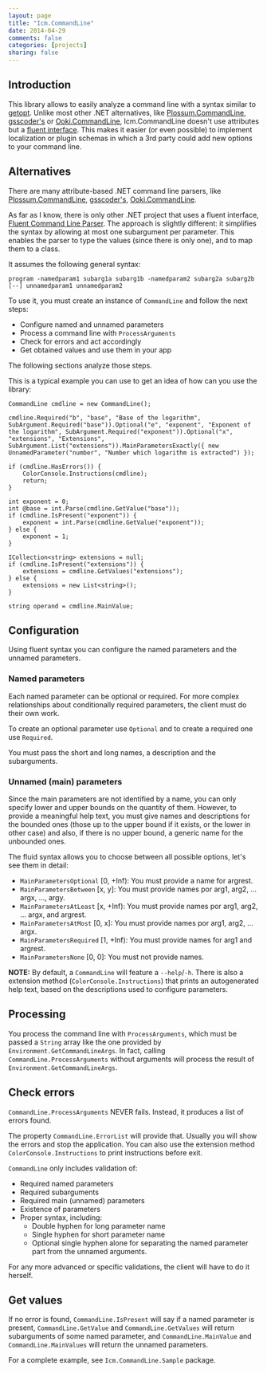 ```yaml
---
layout: page
title: "Icm.CommandLine"
date: 2014-04-29
comments: false
categories: [projects]
sharing: false
---
```


## Introduction

This library allows to easily analyze a command line with a syntax similar to [getopt][getopt]. Unlike most other .NET alternatives, like [Plossum.CommandLine][plossum], [gsscoder's][gsscoder] or [Ooki.CommandLine][ooki], Icm.CommandLine doesn't use attributes but a [fluent interface][fluent]. This makes it easier (or even possible) to implement localization or plugin schemas in which a 3rd party could add new options to your command line.


## Alternatives

There are many attribute-based .NET command line parsers, like [Plossum.CommandLine][plossum], [gsscoder's][gsscoder], [Ooki.CommandLine][ooki].

As far as I know, there is only other .NET project that uses a fluent interface, [Fluent Command Line Parser][fclp]. The approach is slightly different: it simplifies the syntax by allowing at most one subargument per parameter. This enables the parser to type the values (since there is only one), and to map them to a class.



[plossum]: http://www.codeproject.com/Articles/19869/Powerful-and-simple-command-line-parsing-in-C
[gsscoder]: https://github.com/gsscoder/commandline
[ooki]: http://ookiicommandline.codeplex.com/
[fclp]: http://fclp.github.io/fluent-command-line-parser/
[getopt]: http://www.gnu.org/software/libc/manual/html_node/Getopt.html
[fluent]: http://en.wikipedia.org/wiki/Fluent_interface

It assumes the following general syntax:

    program -namedparam1 subarg1a subarg1b -namedparam2 subarg2a subarg2b [--] unnamedparam1 unnamedparam2
	
To use it, you must create an instance of `CommandLine` and follow the next steps:

* Configure named and unnamed parameters
* Process a command line with `ProcessArguments`
* Check for errors and act accordingly
* Get obtained values and use them in your app

The following sections analyze those steps.

This is a typical example you can use to get an idea of how can you use the library:

    CommandLine cmdline = new CommandLine();

    cmdline.Required("b", "base", "Base of the logarithm", SubArgument.Required("base")).Optional("e", "exponent", "Exponent of the logarithm", SubArgument.Required("exponent")).Optional("x", "extensions", "Extensions", SubArgument.List("extensions")).MainParametersExactly({ new UnnamedParameter("number", "Number which logarithm is extracted") });

    if (cmdline.HasErrors()) {
	    ColorConsole.Instructions(cmdline);
	    return;
    }

    int exponent = 0;
    int @base = int.Parse(cmdline.GetValue("base"));
    if (cmdline.IsPresent("exponent")) {
	    exponent = int.Parse(cmdline.GetValue("exponent"));
    } else {
	    exponent = 1;
    }

    ICollection<string> extensions = null;
    if (cmdline.IsPresent("extensions")) {
	    extensions = cmdline.GetValues("extensions");
    } else {
	    extensions = new List<string>();
    }

    string operand = cmdline.MainValue;

## Configuration

Using fluent syntax you can configure the named parameters and the unnamed parameters.

### Named parameters

Each named parameter can be optional or required. For more complex relationships about conditionally required parameters, the client must do their own work.

To create an optional parameter use `Optional` and to create a required one use `Required`.

You must pass the short and long names, a description and the subarguments.

### Unnamed (main) parameters

Since the main parameters are not identified by a name, you can only specify lower and upper bounds on the quantity of them. However, to provide a meaningful help text, you must give names and descriptions for the bounded ones (those up to the upper bound if it exists, or the lower in other case) and also, if there is no upper bound, a generic name for the unbounded ones.

The fluid syntax allows you to choose between all possible options, let's see them in detail:

* `MainParametersOptional` [0, +Inf): You must provide a name for argrest.
* `MainParametersBetween` [x, y]: You must provide names por arg1, arg2, ... argx, ..., argy.
* `MainParametersAtLeast` [x, +Inf): You must provide names por arg1, arg2, ... argx, and argrest.
* `MainParametersAtMost` [0, x]: You must provide names por arg1, arg2, ... argx.
* `MainParametersRequired` [1, +Inf): You must provide names for arg1 and argrest.
* `MainParametersNone` [0, 0]: You must not provide names.


**NOTE:** By default, a `CommandLine` will feature a `--help`/`-h`. There is also a extension method (`ColorConsole.Instructions`) that prints an autogenerated help text, based on the descriptions used to configure parameters.

## Processing

You process the command line with `ProcessArguments`, which must be passed a `String` array like the one provided by `Environment.GetCommandLineArgs`. In fact, calling `CommandLine.ProcessArguments` without arguments will process the result of `Environment.GetCommandLineArgs`.

## Check errors

`CommandLine.ProcessArguments` NEVER fails. Instead, it produces a list of errors found.

The property `CommandLine.ErrorList` will provide that. Usually you will show the errors and stop the application. You can also use the extension method `ColorConsole.Instructions` to print instructions before exit.

`CommandLine` only includes validation of:

* Required named parameters
* Required subarguments
* Required main (unnamed) parameters
* Existence of parameters
* Proper syntax, including:
  - Double hyphen for long parameter name
  - Single hyphen for short parameter name
  - Optional single hyphen alone for separating the named parameter part from the unnamed arguments.

For any more advanced or specific validations, the client will have to do it herself.

## Get values

If no error is found, `CommandLine.IsPresent` will say if a named parameter is present, `CommandLine.GetValue` and `CommandLine.GetValues` will return subarguments of some named parameter, and `CommandLine.MainValue` and `CommandLine.MainValues` will return the unnamed parameters.

For a complete example, see `Icm.CommandLine.Sample` package.